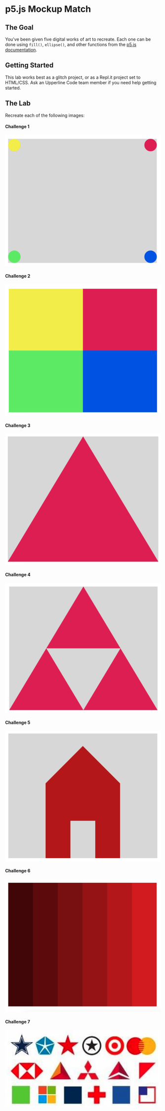 # p5.js Mockup Match

## The Goal

You've been given five digital works of art to recreate. Each one can be done using `fill()`, `ellipse()`, and other functions from the [p5.js documentation](https://p5js.org/reference/).

## Getting Started

This lab works best as a glitch project, or as a Repl.it project set to HTML/CSS. Ask an Upperline Code team member if you need help getting started.

## The Lab

Recreate each of the following images:

#### Challenge 1

![Challenge 1](images/challenge1.png)

#### Challenge 2

![Challenge 2](images/challenge2.png)

#### Challenge 3

![Challenge 3](images/challenge3.png)

#### Challenge 4

![Challenge 4](images/challenge4.png)

#### Challenge 5

![Challenge 5](images/challenge5.png)

#### Challenge 6

![Challenge 6](images/challenge6.png)

#### Challenge 7

![Challenge 7](images/challenge7.png)

